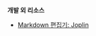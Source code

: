 **개발 외 리소스**  
* [Markdown 편집기: Joplin](https://github.samsungds.net/DS-N-PLM/aw-stage/wiki/Markdown-%ED%8E%B8%EC%A7%91%EA%B8%B0:-Joplin)
